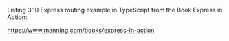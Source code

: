 Listing 3.10 Express routing example in TypeScript from the Book Express in Action:

https://www.manning.com/books/express-in-action